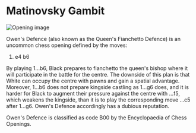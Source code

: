 # Matinovsky Gambit

![Opening image](https://www.thechesswebsite.com/wp-content/uploads/2021/07/matinovsky-gambit-opening.jpg)

Owen's Defence (also known as the Queen's Fianchetto Defence) is an uncommon chess opening defined by the moves:



1. e4 b6

By playing 1...b6, Black prepares to fianchetto the queen's bishop where it will participate in the battle for the centre. The downside of this plan is that White can occupy the centre with pawns and gain a spatial advantage. Moreover, 1...b6 does not prepare kingside castling as 1...g6 does, and it is harder for Black to augment their pressure against the centre with ...f5, which weakens the kingside, than it is to play the corresponding move ...c5 after 1...g6. Owen's Defence accordingly has a dubious reputation. 

Owen's Defence is classified as code B00 by the Encyclopaedia of Chess Openings.